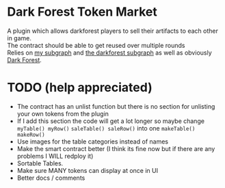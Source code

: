 # Dark Forest Token Market

A plugin which allows darkforest players to sell their artifacts to each other in game.  
The contract should be able to get reused over multiple rounds  
Relies on [my subgraph](https://github.com/ZK-farts/DF-market-subgraph) and [the darkforest subgraph](https://github.com/darkforest-eth/eth/tree/master/subgraph) as well as obviously [Dark Forest](https://github.com/darkforest-eth).  

#  TODO (help appreciated)
 - The contract has an unlist function but there is no section for unlisting your own tokens from the plugin
 - If I add this section the code will get a lot longer so maybe change `myTable() myRow()` `saleTable() saleRow()` into one `makeTable() makeRow()`
 - Use images for the table categories instead of names 
 - Make the smart contract better (I think its fine now but if there are any problems I WILL redploy it)
 - Sortable Tables.
 - Make sure MANY tokens can display at once in UI
 - Better docs / comments
